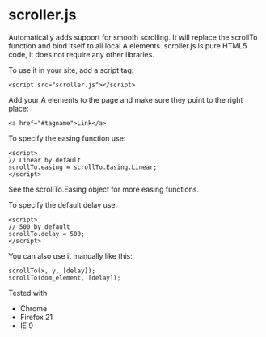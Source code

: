 scroller.js
===========

Automatically adds support for smooth scrolling. It will replace the scrollTo
function and bind itself to all local A elements. scroller.js is pure HTML5 
code, it does not require any other libraries.

To use it in your site, add a script tag:

	<script src="scroller.js"></script>
	
Add your A elements to the page and make sure they point to the right
place:

	<a href="#tagname">Link</a> 

To specify the easing function use:

	<script>
	// Linear by default
	scrollTo.easing = scrollTo.Easing.Linear;
	</script>

See the scrollTo.Easing object for more easing functions.

To specify the default delay use:

	<script>
	// 500 by default
	scrollTo.delay = 500;
	</script>

You can also use it manually like this:

	scrollTo(x, y, [delay]);
	scrollTo(dom_element, [delay]);
	

Tested with 

- Chrome 
- Firefox 21
- IE 9